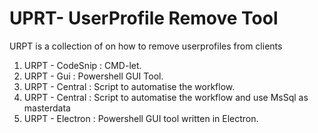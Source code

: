 # UPRT- UserProfile Remove Tool  

URPT is a collection of on how to remove userprofiles from clients

1. URPT - CodeSnip : CMD-let.
2. URPT - Gui : Powershell GUI Tool.
3. URPT - Central : Script to automatise the workflow.
4. URPT - Central : Script to automatise the workflow and use MsSql as masterdata
5. URPT - Electron : Powershell GUI tool written in Electron.
